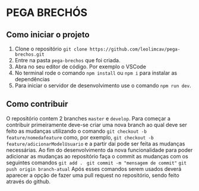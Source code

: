 # PEGA BRECHÓS

## Como iniciar o projeto
1. Clone o repositório `git clone https://github.com/leolimcav/pega-brechos.git`
2. Entre na pasta `pega-brechos` que foi criada.
3. Abra no seu editor de código. Por exemplo o VSCode
4. No terminal rode o comando `npm install` ou `npm i` para instalar as dependências
5. Para iniciar o servidor de desenvolvimento use o comando `npm run dev`.

## Como contribuir
O repositório contem 2 branches `master` e `develop`. Para começar a contribuir
primeiramente deve-se criar uma nova branch ao qual deve ser feito as mudanças
utilizando o comando `git checkout -b feature/nomedafeature` como, por exemplo,
`git checkout -b feature/adicionarModelUsuario` e a partir daí pode ser feita as
mudanças necessárias. Ao fim do desenvolvimento da nova funcionalidade para poder
adicionar as mudanças ao repositório faça o commit as mudanças com os seguintes comandos
```git add . ```
```git commit -m "mensagem de commit"```
```git push origin branch-atual```
Após esses comandos serem usados deverá aparecer a opção de fazer uma pull request
no repositório, sendo feito através do github.